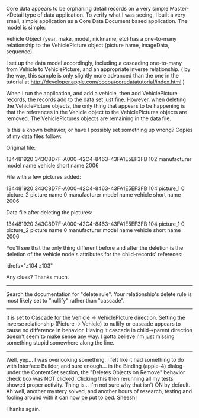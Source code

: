 

Core data appears to be orphaning detail records on a very simple Master->Detail type of data application. To verify what I was seeing, I built a very small, simple application as a Core Data Document based application. The model is simple:

Vehicle Object (year, make, model, nickname, etc) has a one-to-many relationship to the VehiclePicture object (picture name, imageData, sequence).

I set up the data model accordingly, including a cascading one-to-many from Vehicle to VehiclePicture, and an appropriate inverse relationship. ( by the way, this sample is only slightly more advanced than the one in the tutorial at http://developer.apple.com/cocoa/coredatatutorial/index.html )

When I run the application, and add a vehicle, then add VehiclePicture records, the records add to the data set just fine. However, when deleting the VehiclePicture objects, the only thing that appears to be happening is that the references in the Vehicle object to the VehiclePictures objects are removed. The VehiclePictures objects are remaining in the data file. 

Is this a known behavior, or have I possibly set something up wrong? Copies of my data files follow:

Original file:
    
<?xml version="1.0"?>
<!DOCTYPE database SYSTEM "file:///System/Library/DTDs/CoreData.dtd">

<database>
    <databaseInfo>
        <version>134481920</version>
        <UUID>343C8D7F-A000-42C4-8463-43FA1E5EF3FB</UUID>
        <nextObjectID>102</nextObjectID>
        <metadata></metadata>
    </databaseInfo>
    <object type="VEHICLE" id="z102">
        <attribute name="make" type="string">manufacturer</attribute>
        <attribute name="model" type="string">model name</attribute>
        <attribute name="nickname" type="string">vehicle short name</attribute>
        <attribute name="year" type="int32">2006</attribute>
        <relationship name="vehiclepictures" type="0/0" destination="VEHICLEPICTURE"></relationship>
    </object>
</database>



File with a few pictures added:
    
<?xml version="1.0"?>
<!DOCTYPE database SYSTEM "file:///System/Library/DTDs/CoreData.dtd">

<database>
    <databaseInfo>
        <version>134481920</version>
        <UUID>343C8D7F-A000-42C4-8463-43FA1E5EF3FB</UUID>
        <nextObjectID>104</nextObjectID>
        <metadata></metadata>
    </databaseInfo>
    <object type="VEHICLEPICTURE" id="z103">
        <attribute name="picturename" type="string">picture_1</attribute>
        <attribute name="sequence" type="int32">0</attribute>
        <relationship name="picturesforvehicle" type="1/1" destination="VEHICLE" idrefs="z102"></relationship>
    </object>
    <object type="VEHICLEPICTURE" id="z104">
        <attribute name="picturename" type="string">picture_2 picture name</attribute>
        <attribute name="sequence" type="int32">0</attribute>
        <relationship name="picturesforvehicle" type="1/1" destination="VEHICLE" idrefs="z102"></relationship>
    </object>
    <object type="VEHICLE" id="z102">
        <attribute name="make" type="string">manufacturer</attribute>
        <attribute name="model" type="string">model name</attribute>
        <attribute name="nickname" type="string">vehicle short name</attribute>
        <attribute name="year" type="int32">2006</attribute>
        <relationship name="vehiclepictures" type="0/0" destination="VEHICLEPICTURE" idrefs="z104 z103"></relationship>
    </object>
</database>



Data file after deleting the pictures:
    
<?xml version="1.0"?>
<!DOCTYPE database SYSTEM "file:///System/Library/DTDs/CoreData.dtd">

<database>
    <databaseInfo>
        <version>134481920</version>
        <UUID>343C8D7F-A000-42C4-8463-43FA1E5EF3FB</UUID>
        <nextObjectID>104</nextObjectID>
        <metadata></metadata>
    </databaseInfo>
    <object type="VEHICLEPICTURE" id="z103">
        <attribute name="picturename" type="string">picture_1</attribute>
        <attribute name="sequence" type="int32">0</attribute>
        <relationship name="picturesforvehicle" type="1/1" destination="VEHICLE" idrefs="z102"></relationship>
    </object>
    <object type="VEHICLEPICTURE" id="z104">
        <attribute name="picturename" type="string">picture_2 picture name</attribute>
        <attribute name="sequence" type="int32">0</attribute>
        <relationship name="picturesforvehicle" type="1/1" destination="VEHICLE" idrefs="z102"></relationship>
    </object>
    <object type="VEHICLE" id="z102">
        <attribute name="make" type="string">manufacturer</attribute>
        <attribute name="model" type="string">model name</attribute>
        <attribute name="nickname" type="string">vehicle short name</attribute>
        <attribute name="year" type="int32">2006</attribute>
        <relationship name="vehiclepictures" type="0/0" destination="VEHICLEPICTURE"></relationship>
    </object>
</database>



You'll see that the only thing different before and after the deletion is the deletion of the vehicle node's attributes for the child-records' refereces:
    
 idrefs="z104 z103"


Any clues? Thanks much.

----

Search the documentation for "delete rule". Your relationship's delete rule is most likely set to "nullify" rather than "cascade".

----

It is set to Cascade for the Vehicle -> VehiclePIcture direction. Setting the inverse relationship (Picture -> Vehicle) to nullify or cascade appears to cause no difference in behavior. Having it cascade in child->parent direction doesn't seem to make sense any way. I gotta believe I'm just missing something stupid somewhere along the line.

----

Well, yep... I was overlooking something. I felt like it had something to do with Interface Builder, and sure enough... in the Binding (apple-4) dialog under the ContentSet section, the "Deletes Objects on Remove" behavior check box was NOT clicked. Clicking this then rerunning all my tests showed proper activity. Thing is... I'm not sure why that isn't ON by default. Ah well, another mystery solved, and another hours of research, testing and fooling around with it can now be put to bed. Sheesh!

Thanks again.
